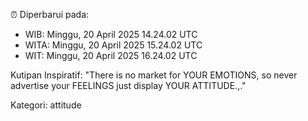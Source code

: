 ⏰ Diperbarui pada:
- WIB: Minggu, 20 April 2025 14.24.02 UTC
- WITA: Minggu, 20 April 2025 15.24.02 UTC
- WIT: Minggu, 20 April 2025 16.24.02 UTC

Kutipan Inspiratif:
"There is no market for YOUR EMOTIONS, so never advertise your FEELINGS just display YOUR ATTITUDE.,."


Kategori: attitude

